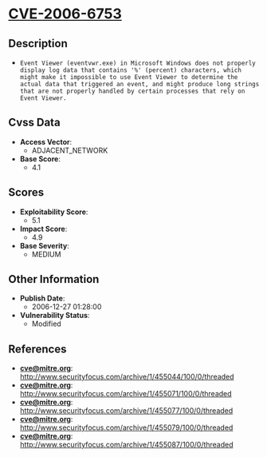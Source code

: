 
# [CVE-2006-6753](http://www.securityfocus.com/archive/1/455044/100/0/threaded)

## Description

- `Event Viewer (eventvwr.exe) in Microsoft Windows does not properly display log data that contains '%' (percent) characters, which might make it impossible to use Event Viewer to determine the actual data that triggered an event, and might produce long strings that are not properly handled by certain processes that rely on Event Viewer.`

## Cvss Data

- **Access Vector**:
  - ADJACENT_NETWORK
- **Base Score**:
  - 4.1

## Scores

- **Exploitability Score**:
  - 5.1
- **Impact Score**:
  - 4.9
- **Base Severity**:
  - MEDIUM

## Other Information

- **Publish Date**:
  - 2006-12-27 01:28:00
- **Vulnerability Status**:
  - Modified

## References

- **cve@mitre.org**: http://www.securityfocus.com/archive/1/455044/100/0/threaded
- **cve@mitre.org**: http://www.securityfocus.com/archive/1/455071/100/0/threaded
- **cve@mitre.org**: http://www.securityfocus.com/archive/1/455077/100/0/threaded
- **cve@mitre.org**: http://www.securityfocus.com/archive/1/455079/100/0/threaded
- **cve@mitre.org**: http://www.securityfocus.com/archive/1/455087/100/0/threaded
